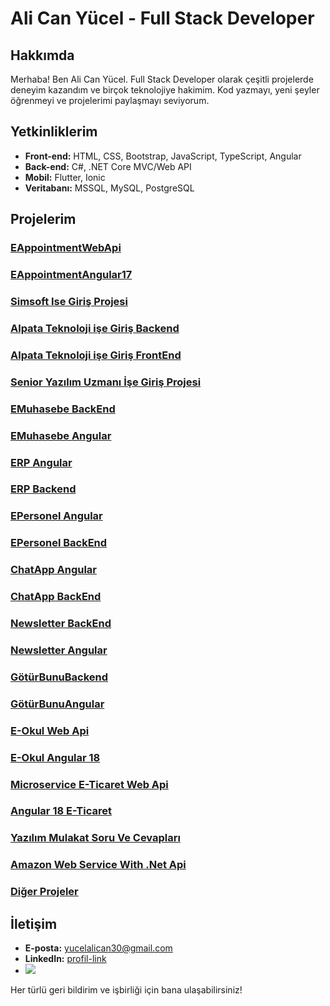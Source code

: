 # Ali Can Yücel - Full Stack Developer

## Hakkımda
Merhaba! Ben Ali Can Yücel. Full Stack Developer olarak çeşitli projelerde deneyim kazandım ve birçok teknolojiye hakimim. Kod yazmayı, yeni şeyler öğrenmeyi ve projelerimi paylaşmayı seviyorum.

## Yetkinliklerim
- **Front-end:** HTML, CSS, Bootstrap, JavaScript, TypeScript, Angular
- **Back-end:** C#, .NET Core MVC/Web API
- **Mobil:** Flutter, Ionic
- **Veritabanı:** MSSQL, MySQL, PostgreSQL

## Projelerim
### [EAppointmentWebApi](https://github.com/alicanyucel/EAppointment)
### [EAppointmentAngular17](https://github.com/alicanyucel/EAppoitmentAngular)
### [Simsoft Ise Giriş Projesi](https://github.com/alicanyucel/SimsoftIseGirisProjesi)
### [Alpata Teknoloji işe Giriş Backend](https://github.com/alicanyucel/AlpataBackEnd)
### [Alpata Teknoloji işe Giriş FrontEnd](https://github.com/alicanyucel/AlpataBilisimAngular)
### [Senior Yazılım Uzmanı İşe Giriş Projesi](https://github.com/alicanyucel/SeniorProje)
### [EMuhasebe BackEnd](https://github.com/alicanyucel/eMuhasebeServer)
### [EMuhasebe Angular](https://github.com/alicanyucel/EMuhasebeAngular17)
### [ERP Angular](https://github.com/alicanyucel/ErpAngular)
### [ERP Backend](https://github.com/alicanyucel/ErpServer)
### [EPersonel Angular](https://github.com/alicanyucel/EPersonelAngular17)
### [EPersonel BackEnd](https://github.com/alicanyucel/EPersenelBackend)
### [ChatApp Angular](https://github.com/alicanyucel/ChatAppAngular17)
### [ChatApp BackEnd](https://github.com/alicanyucel/ChatApiNet9)
### [Newsletter BackEnd](https://github.com/alicanyucel/NewsletterWebApi)
### [Newsletter Angular](https://github.com/alicanyucel/NewsletterAngularOnYuzAliCanYucel)
### [GötürBunuBackend](https://github.com/alicanyucel/GoturBunuBackend)
### [GötürBunuAngular](https://github.com/alicanyucel/GoturAngular)
### [E-Okul Web Api](https://github.com/alicanyucel/EOkulWebApi)
### [E-Okul Angular 18 ](https://github.com/alicanyucel/EOkulAngular18)
### [Microservice E-Ticaret Web Api](https://github.com/alicanyucel/MikroServiceECommerce)
### [Angular 18 E-Ticaret](https://github.com/alicanyucel/MikroServiceAngular18)
### [Yazılım Mulakat Soru Ve Cevapları](https://github.com/alicanyucel/Yazilim_Mulakat_Sorulari)
### [Amazon Web Service With .Net Api](https://github.com/alicanyucel/AWS)
### [Diğer Projeler](https://github.com/alicanyucel?tab=repositories)
## İletişim
- **E-posta:** yucelalican30@gmail.com
- **LinkedIn:** [profil-link](https://www.linkedin.com/in/ali-can-y%C3%BCcel-062b6517a/)
- <img src="https://github-readme-stats.vercel.app/api?username=alicanyucel&&show_icons=true&title_color=ffffff&icon_color=bb2acf&text_color=daf7dc&bg_color=151515">

Her türlü geri bildirim ve işbirliği için bana ulaşabilirsiniz!
